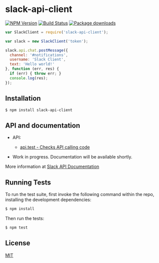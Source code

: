 slack-api-client
==============

[![NPM Version](https://badge.fury.io/js/slack-api-client.svg)](https://npmjs.org/package/slack-api-client)
[![Build Status](https://api.travis-ci.org/germanrcuriel/slack-api-client.svg?branch=master)](https://travis-ci.org/germanrcuriel/slack-api-client)
[![Package downloads](http://img.shields.io/npm/dm/slack-api-client.svg)](https://npmjs.org/package/slack-api-client)

```javascript
var SlackClient = require('slack-api-client');

var slack = new SlackClient('token');

slack.api.chat.postMessage({
  channel: '#notifications',
  username: 'Slack Client',
  text: 'Hello world!'
}, function (err, res) {
  if (err) { throw err; }
  console.log(res);
});
```

## Installation

```sh
$ npm install slack-api-client
```

## API and documentation

  - API:
    - [api.test - Checks API calling code](docs/api.md#apitest---checks-api-calling-code)

  - Work in progress. Documentation will be available shortly.

More information at [Slack API Documentation](https://api.slack.com/methods/)


## Running Tests

To run the test suite, first invoke the following command within the repo, installing the development dependencies:

```sh
$ npm install
```

Then run the tests:

```sh
$ npm test
```

## License

[MIT](LICENSE.md)
